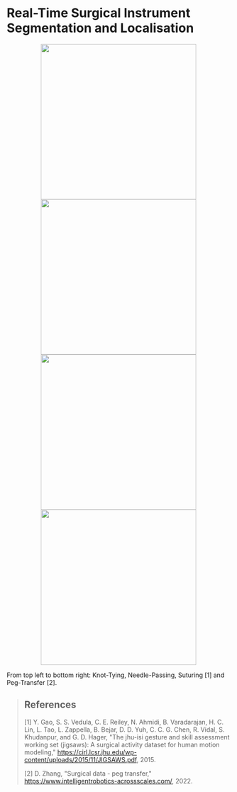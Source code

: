 # Real-Time Surgical Instrument Segmentation and Localisation

<p align = "center">
  <img src="assets/knot.gif" width="350" height="350"/>
  <img src="assets/needle.gif" width="350" height="350"/>
  <img src="assets/suturing.gif" width="350" height="350"/>
  <img src="assets/peg.gif" width="350" height="350"/>
  
  From top left to bottom right: Knot-Tying, Needle-Passing, Suturing [1] and Peg-Transfer [2].
</p>

> ## References
>
> [1] Y. Gao, S. S. Vedula, C. E. Reiley, N. Ahmidi, B. Varadarajan, H. C. Lin, L. Tao, L. Zappella, B. Bejar, D. D. Yuh, C. C. G. Chen, R. Vidal, S. Khudanpur, and G. D. Hager, "The jhu-isi gesture and skill assessment working set (jigsaws): A surgical activity dataset for human motion modeling," https://cirl.lcsr.jhu.edu/wp-content/uploads/2015/11/JIGSAWS.pdf, 2015.
>
> [2] D. Zhang, "Surgical data - peg transfer," https://www.intelligentrobotics-acrossscales.com/, 2022.
